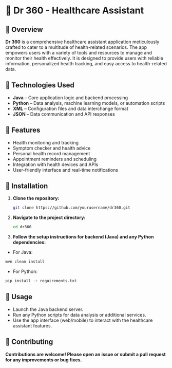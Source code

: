 # 🤖 Dr 360 - Healthcare Assistant

## 🚀 Overview
**Dr 360** is a comprehensive healthcare assistant application meticulously crafted to cater to a multitude of health-related scenarios. The app empowers users with a variety of tools and resources to manage and monitor their health effectively. It is designed to provide users with reliable information, personalized health tracking, and easy access to health-related data.

## 🧠 Technologies Used
- **Java** – Core application logic and backend processing
- **Python** – Data analysis, machine learning models, or automation scripts
- **XML** – Configuration files and data interchange format
- **JSON** – Data communication and API responses

## 🎯 Features
- Health monitoring and tracking
- Symptom checker and health advice
- Personal health record management
- Appointment reminders and scheduling
- Integration with health devices and APIs
- User-friendly interface and real-time notifications

## 📝 Installation
1. **Clone the repository:**
   ```bash
   git clone https://github.com/yourusername/dr360.git

2. **Navigate to the project directory:**
   ```bash
   cd dr360

3. **Follow the setup instructions for backend (Java) and any Python dependencies:**
  - For Java:
   ```bash
   mvn clean install
   ```

  - For Python:
   ```bash
   pip install -r requirements.txt
   ```

## 📌 Usage
- Launch the Java backend server.
- Run any Python scripts for data analysis or additional services.
- Use the app interface (web/mobile) to interact with the healthcare assistant features.

## 🤝 Contributing
**Contributions are welcome! Please open an issue or submit a pull request for any improvements or bug fixes.**
